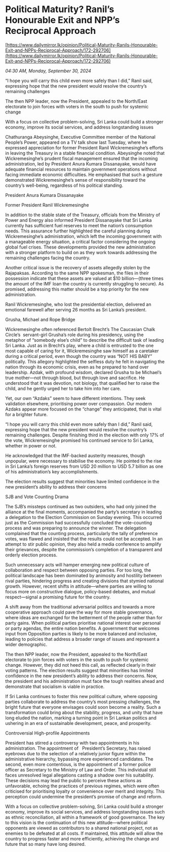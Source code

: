 # Political Maturity?  Ranil’s Honourable Exit and NPP’s Reciprocal Approach

[https://www.dailymirror.lk/opinion/Political-Maturity-Ranils-Honourable-Exit-and-NPPs-Reciprocal-Approach/172-292706](https://www.dailymirror.lk/opinion/Political-Maturity-Ranils-Honourable-Exit-and-NPPs-Reciprocal-Approach/172-292706)

*04:30 AM, Monday, September 30, 2024*

“I hope you will carry this child even more safely than I did,” Ranil said, expressing hope that the new president would resolve the country’s remaining challenges

The then NPP leader, now the President, appealed to the North/East electorate to join forces with voters in the south to push for systemic change

With a focus on collective problem-solving, Sri Lanka could build a stronger economy, improve its social services, and address longstanding issues

Chathuranga Abeysinghe, Executive Committee member of the National People’s Power, appeared on a TV talk show last Tuesday, where he expressed appreciation for former President Ranil Wickremesinghe’s efforts in leaving the Treasury in a stable financial condition. Abeysinghe noted that Wickremesinghe’s prudent fiscal management ensured that the incoming administration, led by President Anura Kumara Dissanayake, would have adequate financial resources to maintain government operations without facing immediate economic difficulties. He emphasised that such a gesture demonstrated Wickremesinghe’s sense of responsibility toward the country’s well-being, regardless of his political standing.

President Anura Kumara Dissanayake

Former President Ranil Wickremesinghe

In addition to the stable state of the Treasury, officials from the Ministry of Power and Energy also informed President Dissanayake that Sri Lanka currently has sufficient fuel reserves to meet the nation’s consumption needs. This assurance further highlighted the careful planning during Wickremesinghe’s administration, which left the incoming government with a manageable energy situation, a critical factor considering the ongoing global fuel crises. These developments provided the new administration with a stronger platform to build on as they work towards addressing the remaining challenges facing the country.

Another critical issue is the recovery of assets allegedly stolen by the Rajapaksas. According to the same NPP spokesman, the files in their possession indicate that these assets are valued at $10 billion—(three times the amount of the IMF loan the country is currently struggling to secure). As promised, addressing this matter should be a top priority for the new administration.

Ranil Wickremesinghe, who lost the presidential election, delivered an emotional farewell after serving 26 months as Sri Lanka’s president.

Grusha, Michael and Rope Bridge

Wickremesinghe often referenced Bertolt Brecht’s The Caucasian Chalk Circle’s  servant-girl Grusha’s role during his presidency, using the metaphor of “somebody else’s child” to describe the difficult task of leading Sri Lanka. Just as in Brecht’s play, where a child is entrusted to the one most capable of caring for it, Wickremesinghe saw himself as a caretaker during a critical period, even though the country was “NOT HIS BABY” politically. This allegory highlighted the selfless duty he felt in navigating the nation through its economic crisis, even as he prepared to hand over leadership. Azdak, with profound wisdom, declared Grusha to be Michael’s true mother—not through blood, but through love and sacrifice. He understood that it was devotion, not biology, that qualified her to raise the child, and he gently urged her to take him into her care.

Yet, our own “Azdaks” seem to have different intentions. They seek validation elsewhere, prioritising power over compassion. Our modern Azdaks appear more focused on the “change” they anticipated, that is vital for a brighter future.

“I hope you will carry this child even more safely than I did,” Ranil said, expressing hope that the new president would resolve the country’s remaining challenges. Despite finishing third in the election with only 17% of the vote, Wickremesinghe promised his continued service to Sri Lanka, whether in power or not.

He acknowledged that the IMF-backed austerity measures, though unpopular, were necessary to stabilise the economy. He pointed to the rise in Sri Lanka’s foreign reserves from USD 20 million to USD 5.7 billion as one of his administration’s key accomplishments.

The election results suggest that minorities have limited confidence in the new president’s ability to address their concerns

SJB and Vote Counting Drama

The SJB’s missteps continued as two outsiders, who had only joined the alliance at the final moments, accompanied the party’s secretary in leading a delegation to the Election Commission on Sunday evening. This occurred just as the Commission had successfully concluded the vote-counting process and was preparing to announce the winner. The delegation complained that the counting process, particularly the tally of preference votes, was flawed and insisted that the results could not be accepted. In an attempt to stir public opinion, they also held a media conference to amplify their grievances, despite the commission’s completion of a transparent and orderly election process.

Such unnecessary acts will hamper emerging new political culture of collaboration and respect between opposing parties. For too long, the political landscape has been dominated by animosity and hostility between rival parties, hindering progress and creating divisions that stymied national growth. However, recent shifts in attitude—where parties are willing to focus more on constructive dialogue, policy-based debates, and mutual respect—signal a promising future for the country.

A shift away from the traditional adversarial politics and towards a more cooperative approach could pave the way for more stable governance, where ideas are exchanged for the betterment of the people rather than for party gains. When political parties prioritise national interest over personal or party agendas, the entire nation benefits. A government that welcomes input from Opposition parties is likely to be more balanced and inclusive, leading to policies that address a broader range of issues and represent a wider demographic.

The then NPP leader, now the President, appealed to the North/East electorate to join forces with voters in the south to push for systemic change. However, they did not heed this call, as reflected clearly in their voting patterns. The election results suggest that minorities has limited confidence in the new president’s ability to address their concerns. Now, the president and his administration must face the tough realities ahead and demonstrate that socialism is viable in practice.

If Sri Lanka continues to foster this new political culture, where opposing parties collaborate to address the country’s most pressing challenges, the bright future that everyone envisages could soon become a reality. Such a transformation could bring about the stability, progress, and unity that have long eluded the nation, marking a turning point in Sri Lankan politics and ushering in an era of sustainable development, peace, and prosperity.

Controversial High-profile Appointments

President has stirred a controversy with two appointments in his administration. The appointment of   President’s Secretary, has raised eyebrows due to the selection of a relatively junior figure within the administrative hierarchy, bypassing more experienced candidates. The second, even more contentious, is the appointment of a former police officer as Secretary to the Ministry of Law and Order. This individual still faces unresolved legal allegations casting a shadow over his suitability.  These decisions may lead the public to perceive these actions as unfavorable, echoing the practices of previous regimes, which were often criticised for prioritising loyalty or convenience over merit and integrity. This perception could undermine the president’s promise of change and reform.

With a focus on collective problem-solving, Sri Lanka could build a stronger economy, improve its social services, and address longstanding issues such as ethnic reconciliation, all within a framework of good governance. The key to this vision is the continuation of this new attitude—where political opponents are viewed as contributors to a shared national project, not as enemies to be defeated at all costs. If maintained, this attitude will allow the country to progress faster and more efficiently, achieving the change and future that so many have long desired.

